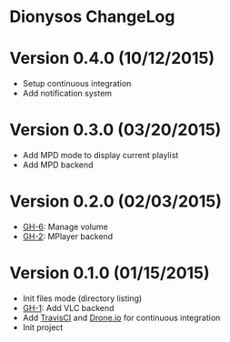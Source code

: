 Dionysos ChangeLog
============================

# Version 0.4.0 (10/12/2015)

- Setup continuous integration
- Add notification system

# Version 0.3.0 (03/20/2015)

- Add MPD mode to display current playlist
- Add MPD backend

# Version 0.2.0 (02/03/2015)

- [GH-6][]: Manage volume
- [GH-2][]: MPlayer backend

# Version 0.1.0 (01/15/2015)

- Init files mode (directory listing)
- [GH-1][]: Add VLC backend
- Add [TravisCI][] and [Drone.io][] for continuous integration
- Init project


[TravisCI]: https://travis-ci.org/nlamirault/dionysos
[Drone.io]: https://drone.io/github.com/nlamirault/dionysos


[GH-1]: https://github.com/nlamirault/dionysos/issues/1
[GH-2]: https://github.com/nlamirault/dionysos/issues/2
[GH-6]: https://github.com/nlamirault/dionysos/issues/6
